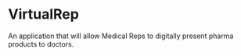 # VirtualRep
An application that will allow Medical Reps to digitally present pharma products to doctors.

